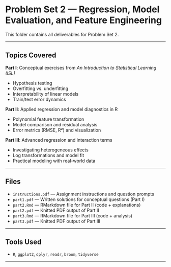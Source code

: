 
# Problem Set 2 — Regression, Model Evaluation, and Feature Engineering

This folder contains all deliverables for Problem Set 2.

---

## Topics Covered

**Part I**: Conceptual exercises from *An Introduction to Statistical Learning (ISL)*  
- Hypothesis testing
- Overfitting vs. underfitting
- Interpretability of linear models
- Train/test error dynamics

**Part II**: Applied regression and model diagnostics in R  
- Polynomial feature transformation
- Model comparison and residual analysis  
- Error metrics (RMSE, R²) and visualization

**Part III**: Advanced regression and interaction terms  
- Investigating heterogeneous effects  
- Log transformations and model fit  
- Practical modeling with real-world data

---

## Files

- `instructions.pdf` — Assignment instructions and question prompts
- `part1.pdf` — Written solutions for conceptual questions (Part I)
- `part2.Rmd` — RMarkdown file for Part II (code + explanations)
- `part2.pdf` — Knitted PDF output of Part II
- `part3.Rmd` — RMarkdown file for Part III (code + analysis)
- `part3.pdf` — Knitted PDF output of Part III

---

## Tools Used

- `R`, `ggplot2`, `dplyr`, `readr`, `broom`, `tidyverse`

---



